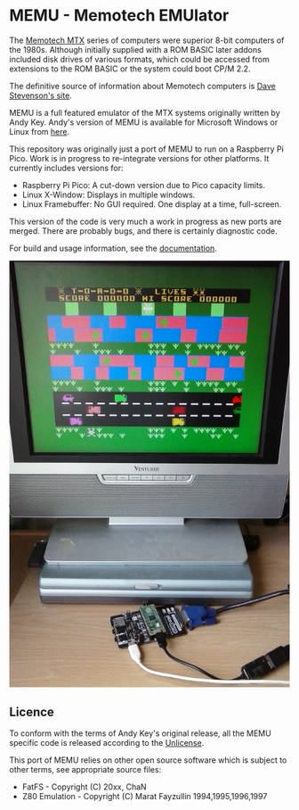 # MEMU - Memotech EMUlator

The [Memotech MTX](https://en.wikipedia.org/wiki/Memotech_MTX) series of computers were superior
8-bit computers of the 1980s. Although initially supplied with a ROM BASIC later addons included
disk drives of various formats, which could be accessed from extensions to the ROM BASIC or the
system could boot CP/M 2.2.

The definitive source of information about Memotech computers is
[Dave Stevenson's site](http://primrosebank.net/computers/mtx/mtx512.htm).

MEMU is a full featured emulator of the MTX systems originally written by
Andy Key. Andy's version of MEMU is available for Microsoft Windows or Linux from
[here](http://www.nyangau.org/memu/memu.htm).

This repository was originally just a port of MEMU to run on a Raspberry Pi Pico. Work is in
progress to re-integrate versions for other platforms. It currently includes versions for:

* Raspberry Pi Pico: A cut-down version due to Pico capacity limits.
* Linux X-Window: Displays in multiple windows.
* Linux Framebuffer: No GUI required. One display at a time, full-screen.

This version of the code is very much a work in progress as new ports are merged. There are
probably bugs, and there is certainly diagnostic code.

For build and usage information, see the [documentation](docs/index.html).

![MEMU on a Pico](docs/MEMU_Pico.jpg)

## Licence

To conform with the terms of Andy Key's original release, all the MEMU specific code is
released according to the [Unlicense](https://unlicense.org/).

This port of MEMU relies on other open source software which is subject to other terms,
see appropriate source files:

* FatFS - Copyright (C) 20xx, ChaN
* Z80 Emulation - Copyright (C) Marat Fayzullin 1994,1995,1996,1997
